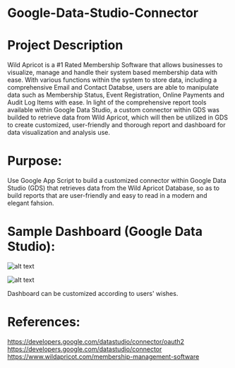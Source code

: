 # Google-Data-Studio-Connector
# Project Description
  Wild Apricot is a #1 Rated Membership Software that allows businesses to visualize, manage and handle their system based membership data with ease. With various functions within the system to store data, including a comprehensive Email and Contact Databse, users are able to manipulate data such as Membership Status, Event Registration, Online Payments and Audit Log Items with ease. In light of the comprehensive report tools available within Google Data Studio, a custom connector within GDS was builded to retrieve data from Wild Apricot, which will then be utilized in GDS to create customized, user-friendly and thorough report and dashboard for data visualization and analysis use.
# Purpose:
  Use Google App Script to build a customized connector within Google Data Studio (GDS) that retrieves data from the Wild Apricot Database, so as to build reports that are user-friendly and easy to read in a modern and elegant fahsion.
  
# Sample Dashboard (Google Data Studio):
![alt text](https://github.com/edtsoi430/Google-Data-Studio-Connector/blob/master/images/gds1.png)

![alt text](https://github.com/edtsoi430/Google-Data-Studio-Connector/blob/master/images/gds2.png)

Dashboard can be customized according to users' wishes.
    
# References:
  https://developers.google.com/datastudio/connector/oauth2  
  https://developers.google.com/datastudio/connector  
  https://www.wildapricot.com/membership-management-software
